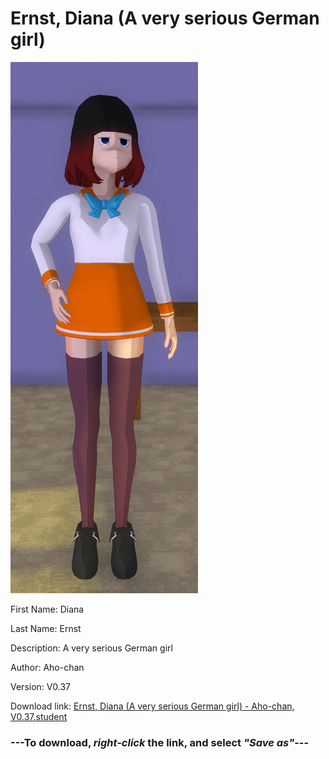 # Ernst, Diana (A very serious German girl)

<img src = "https://raw.githubusercontent.com/Arbiter1223/Daigaku-Gurashi-Custom-Students/master/Students/Files/Ernst%2C%20Diana%20(A%20very%20serious%20German%20girl).png">

First Name: Diana

Last Name: Ernst

Description: A very serious German girl

Author: Aho-chan

Version: V0.37

Download link: <a href="https://raw.githubusercontent.com/Arbiter1223/Daigaku-Gurashi-Custom-Students/master/Students/Files/Ernst%2C%20Diana%20(A%20very%20serious%20German%20girl)%20-%20Aho-chan%2C%20V0.37.student">Ernst, Diana (A very serious German girl) - Aho-chan, V0.37.student</a>

### ---**To download, _right-click_ the link, and select _"Save as"_**---
